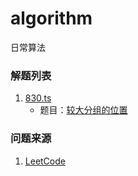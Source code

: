 # algorithm
日常算法

### 解题列表
1. [830.ts](./830.ts)
    - 题目：[较大分组的位置](https://leetcode-cn.com/problems/positions-of-large-groups/)

### 问题来源
1. [LeetCode](https://leetcode-cn.com/problemset/all/)
